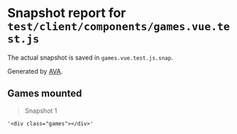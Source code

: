 # Snapshot report for `test/client/components/games.vue.test.js`

The actual snapshot is saved in `games.vue.test.js.snap`.

Generated by [AVA](https://ava.li).

## Games mounted

> Snapshot 1

    '<div class="games"></div>'
